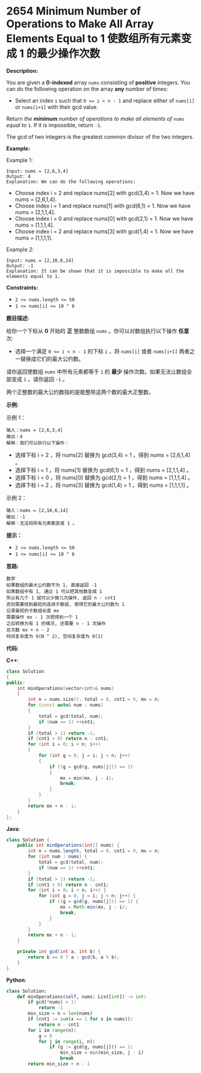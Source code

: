 # 2654 Minimum Number of Operations to Make All Array Elements Equal to 1 使数组所有元素变成 1 的最少操作次数

__Description:__

You are given a __0-indexed__ array `nums` consisiting of __positive__ integers. You can do the following operation on the array __any__ number of times:

- Select an index `i` such that `0 <= i < n - 1` and replace either of `nums[i]` or `nums[i+1]` with their gcd value.

Return _the __minimum__ number of operations to make all elements of_ `nums` _equal to_ `1`. If it is impossible, return `-1`.

The gcd of two integers is the greatest common divisor of the two integers.

__Example:__

Example 1:

```text
Input: nums = [2,6,3,4]
Output: 4
Explanation: We can do the following operations:
```

- Choose index i = 2 and replace nums[2] with gcd(3,4) = 1. Now we have nums = [2,6,1,4].
- Choose index i = 1 and replace nums[1] with gcd(6,1) = 1. Now we have nums = [2,1,1,4].
- Choose index i = 0 and replace nums[0] with gcd(2,1) = 1. Now we have nums = [1,1,1,4].
- Choose index i = 2 and replace nums[3] with gcd(1,4) = 1. Now we have nums = [1,1,1,1].

Example 2:

```text
Input: nums = [2,10,6,14]
Output: -1
Explanation: It can be shown that it is impossible to make all the elements equal to 1.
```

__Constraints:__

- `2 <= nums.length <= 50`
- `1 <= nums[i] <= 10 ^ 6`

__题目描述:__

给你一个下标从 __0__ 开始的 __正__ 整数数组 `nums` 。你可以对数组执行以下操作 __任意__ 次:

- 选择一个满足 `0 <= i < n - 1` 的下标 `i` ，将 `nums[i]` 或者 `nums[i+1]` 两者之一替换成它们的最大公约数。

请你返回使数组 `nums` 中所有元素都等于 `1` 的 __最少__ 操作次数。如果无法让数组全部变成 `1` ，请你返回 `-1` 。

两个正整数的最大公约数指的是能整除这两个数的最大正整数。

__示例:__

示例 1：

```text
输入：nums = [2,6,3,4]
输出：4
解释：我们可以执行以下操作：
```

- 选择下标 i = 2 ，将 nums[2] 替换为 gcd(3,4) = 1 ，得到 nums = [2,6,1,4] 。
- 选择下标 i = 1 ，将 nums[1] 替换为 gcd(6,1) = 1 ，得到 nums = [2,1,1,4] 。
- 选择下标 i = 0 ，将 nums[0] 替换为 gcd(2,1) = 1 ，得到 nums = [1,1,1,4] 。
- 选择下标 i = 2 ，将 nums[3] 替换为 gcd(1,4) = 1 ，得到 nums = [1,1,1,1] 。

示例 2：

```text
输入：nums = [2,10,6,14]
输出：-1
解释：无法将所有元素都变成 1 。
```

__提示：__

- `2 <= nums.length <= 50`
- `1 <= nums[i] <= 10 ^ 6`

__思路:__

```text
数学
如果数组的最大公约数不为 1, 直接返回 -1
如果数组中有 1, 通过 1 可以把其他数变成 1
所以有几个 1 就可以少做几次操作, 返回 n - cnt1
否则需要找到最短的连续子数组, 使得它的最大公约数为 1
记录最短的子数组长度 mx
需要操作 mx - 1 次把得到一个 1
之后转换为有 1 的情况, 还需要 n - 1 次操作
总次数 mx + n - 2
时间复杂度为 O(N ^ 2), 空间复杂度为 O(1)
```

__代码:__

__C++__:

```C++
class Solution 
{
public:
    int minOperations(vector<int>& nums) 
    {
        int n = nums.size(), total = 0, cnt1 = 0, mx = n;
        for (const auto& num : nums) 
        {
            total = gcd(total, num);
            if (num == 1) ++cnt1;
        }
        if (total > 1) return -1;
        if (cnt1 > 0) return n - cnt1;
        for (int i = 0; i < n; i++) 
        {
            for (int g = 0, j = i; j < n; j++) 
            {
                if ((g = gcd(g, nums[j])) == 1) 
                {
                    mx = min(mx, j - i);
                    break;
                }
            }
        }
        return mx + n - 1;
    }
};
```

__Java__:

```Java
class Solution {
    public int minOperations(int[] nums) {
        int n = nums.length, total = 0, cnt1 = 0, mx = n;
        for (int num : nums) {
            total = gcd(total, num);
            if (num == 1) ++cnt1;
        }
        if (total > 1) return -1;
        if (cnt1 > 0) return n - cnt1;
        for (int i = 0; i < n; i++) {
            for (int g = 0, j = i; j < n; j++) {
                if ((g = gcd(g, nums[j])) == 1) {
                    mx = Math.min(mx, j - i);
                    break;
                }
            }
        }
        return mx + n - 1;
    }

    private int gcd(int a, int b) {
        return b == 0 ? a : gcd(b, a % b);
    }
}
```

__Python__:

```Python
class Solution:
    def minOperations(self, nums: List[int]) -> int:
        if gcd(*nums) > 1:
            return -1
        min_size = n = len(nums)
        if (cnt1 := sum(x == 1 for x in nums)):
            return n - cnt1
        for i in range(n):
            g = 0
            for j in range(i, n):
                if (g := gcd(g, nums[j])) == 1:
                    min_size = min(min_size, j - i)
                    break
        return min_size + n - 1
```
